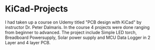 # KiCad-Projects
I had taken up a course on Udemy titled "PCB design with KiCad" by instructor Dr. Peter Dalmaris. In the course 4 projects were done ranging from beginner to advanced. The project include Simple LED torch, Breadboard Powersupply, Solar power supply and MCU Data Logger in 2 Layer and 4 layer PCB.
